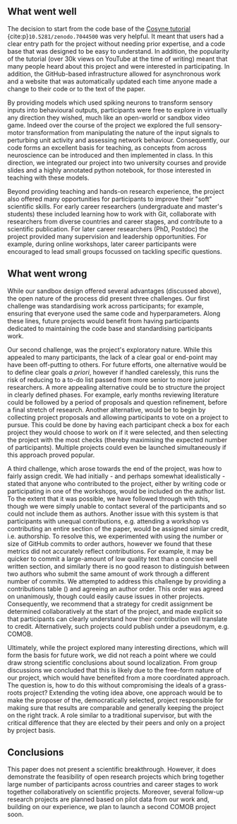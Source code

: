 ## What went well

The decision to start from the code base of the [Cosyne tutorial](https://neural-reckoning.github.io/cosyne-tutorial-2022/) {cite:p}`10.5281/zenodo.7044500` was very helpful. It meant that users had a clear entry path for the project without needing prior expertise, and a code base that was designed to be easy to understand. In addition, the popularity of the tutorial (over 30k views on YouTube at the time of writing) meant that many people heard about this project and were interested in participating. In addition, the GitHub-based infrastructure allowed for asynchronous work and a website that was automatically updated each time anyone made a change to their code or to the text of the paper.

By providing models which used spiking neurons to transform sensory inputs into behavioural outputs, participants were free to explore in virtually any direction they wished, much like an open-world or sandbox video game. Indeed over the course of the project we explored the full sensory-motor transformation from manipulating the nature of the input signals to perturbing unit activity and assessing network behaviour. Consequently, our code forms an excellent basis for teaching, as concepts from across neuroscience can be introduced and then implemented in class. In this direction, we integrated our project into two university courses and provide slides and a highly annotated python notebook, for those interested in teaching with these models.  

Beyond providing teaching and hands-on research experience, the project also offered many opportunities for participants to improve their "soft" scientific skills. For early career researchers (undergraduate and master's students) these included learning how to work with Git, collaborate with researchers from diverse countries and career stages, and contribute to a scientific publication. For later career researchers (PhD, Postdoc) the project provided many supervision and leadership opportunities. For example, during online workshops, later career participants were encouraged to lead small groups focussed on tackling specific questions.  

## What went wrong
While our sandbox design offered several advantages (discussed above), the open nature of the process did present three challenges. Our first challenge was standardising work across participants; for example, ensuring that everyone used the same code and hyperparameters. Along these lines, future projects would benefit from having participants dedicated to maintaining the code base and standardising participants work.

Our second challenge, was the project's exploratory nature. While this appealed to many participants, the lack of a clear goal or end-point may have been off-putting to others. For future efforts, one alternative would be to define clear goals *a priori*, however if handled carelessly, this runs the risk of reducing to a to-do list passed from more senior to more junior researchers. A more appealing alternative could be to structure the project in clearly defined phases. For example, early months reviewing literature could be followed by a period of proposals and question refinement, before a final stretch of research. Another alternative, would be to begin by collecting project proposals and allowing participants to vote on a project to pursue. This could be done by having each participant check a box for each project they would choose to work on if it were selected, and then selecting the project with the most checks (thereby maximising the expected number of participants). Multiple projects could even be launched simultaneously if this approach proved popular. 

A third challenge, which arose towards the end of the project, was how to fairly assign credit. We had initially - and perhaps somewhat idealistically - stated that anyone who contributed to the project, either by writing code or participating in one of the workshops, would be included on the author list. To the extent that it was possible, we have followed through with this, though we were simply unable to contact several of the participants and so could not include them as authors. Another issue with this system is that participants with unequal contributions, e.g. attending a workshop vs contributing an entire section of the paper, would be assigned similar credit, i.e. authorship. To resolve this, we experimented with using the number or size of GitHub commits to order authors, however we found that these metrics did not accurately reflect contributions. For example, it may be quicker to commit a large-amount of low quality text than a concise well written section, and similarly there is no good reason to distinguish between two authors who submit the same amount of work through a different number of commits. We attempted to address this challenge by providing a contributions table ([](#contributors)) and agreeing an author order. This order was agreed on unanimously, though could easily cause issues in other projects. Consequently, we recommend that a strategy for credit assignment be determined collaboratively at the start of the project, and made explicit so that participants can clearly understand how their contribution will translate to credit. Alternatively, such projects could publish under a pseudonym, e.g. COMOB.    

Ultimately, while the project explored many interesting directions, which will form the basis for future work, we did not reach a point where we could draw strong scientific conclusions about sound localization. From group discussions we concluded that this is likely due to the free-form nature of our project, which would have benefited from a more coordinated approach. The question is, how to do this without compromising the ideals of a grass-roots project? Extending the voting idea above, one approach would be to make the proposer of the, democratically selected, project responsible for making sure that results are comparable and generally keeping the project on the right track. A role similar to a traditional supervisor, but with the critical difference that they are elected by their peers and only on a project by project basis. 

## Conclusions

This paper does not present a scientific breakthrough. However, it does demonstrate the feasibility of open research projects which bring together large number of participants across countries and career stages to work together collaboratively on scientific projects. Moreover, several follow-up research projects are planned based on pilot data from our work and, building on our experience, we plan to launch a second COMOB project soon. 